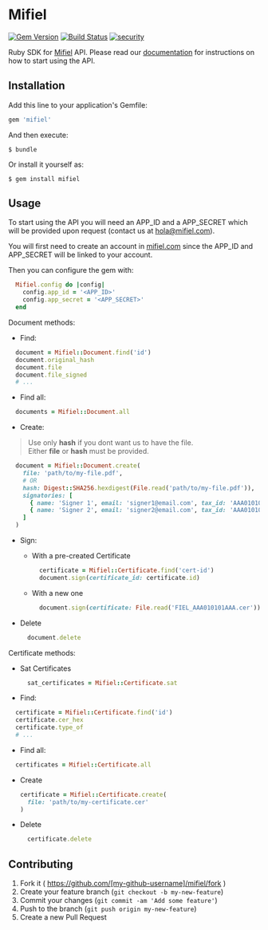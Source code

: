# Mifiel

[![Gem Version][gem-version-image]][gem-version-url]
[![Build Status][travis-image]][travis-url]
[![security][security-image]][security-url]

Ruby SDK for [Mifiel](https://www.mifiel.com) API.
Please read our [documentation](https://www.mifiel.com/api-docs/) for instructions on how to start using the API.

## Installation

Add this line to your application's Gemfile:

```ruby
gem 'mifiel'
```

And then execute:

    $ bundle

Or install it yourself as:

    $ gem install mifiel

## Usage

To start using the API you will need an APP_ID and a APP_SECRET which will be provided upon request (contact us at hola@mifiel.com).

You will first need to create an account in [mifiel.com](https://www.mifiel.com) since the APP_ID and APP_SECRET will be linked to your account.

Then you can configure the gem with:

```ruby
  Mifiel.config do |config|
    config.app_id = '<APP_ID>'
    config.app_secret = '<APP_SECRET>'
  end
```

Document methods:

- Find:

```ruby
  document = Mifiel::Document.find('id')
  document.original_hash
  document.file
  document.file_signed
  # ...
```

- Find all:

```ruby
  documents = Mifiel::Document.all
```

- Create:

> Use only **hash** if you dont want us to have the file.<br>
> Either **file** or **hash** must be provided.

```ruby
  document = Mifiel::Document.create(
    file: 'path/to/my-file.pdf',
    # OR
    hash: Digest::SHA256.hexdigest(File.read('path/to/my-file.pdf')), 
    signatories: [
      { name: 'Signer 1', email: 'signer1@email.com', tax_id: 'AAA010101AAA' },
      { name: 'Signer 2', email: 'signer2@email.com', tax_id: 'AAA010102AAA' }
    ]
  )
```

- Sign:
  + With a pre-created Certificate

    ```ruby
      certificate = Mifiel::Certificate.find('cert-id')
      document.sign(certificate_id: certificate.id)
    ```

  + With a new one

    ```ruby
      document.sign(certificate: File.read('FIEL_AAA010101AAA.cer'))
    ```

- Delete

  ```ruby
    document.delete
  ```

Certificate methods:

- Sat Certificates

  ```ruby
    sat_certificates = Mifiel::Certificate.sat
  ```

- Find:

```ruby
  certificate = Mifiel::Certificate.find('id')
  certificate.cer_hex
  certificate.type_of
  # ...
```

- Find all:

```ruby
  certificates = Mifiel::Certificate.all
```

- Create
  
  ```ruby
  certificate = Mifiel::Certificate.create(
    file: 'path/to/my-certificate.cer'
  )
  ```

- Delete

  ```ruby
    certificate.delete
  ```

## Contributing

1. Fork it ( https://github.com/[my-github-username]/mifiel/fork )
2. Create your feature branch (`git checkout -b my-new-feature`)
3. Commit your changes (`git commit -am 'Add some feature'`)
4. Push to the branch (`git push origin my-new-feature`)
5. Create a new Pull Request


[gem-version-image]: https://badge.fury.io/rb/mifiel.svg
[gem-version-url]: https://badge.fury.io/rb/mifiel
[security-url]: https://hakiri.io/github/Mifiel/ruby-api-client/master
[security-image]: https://hakiri.io/github/Mifiel/ruby-api-client/master.svg
[travis-image]: https://travis-ci.org/Mifiel/ruby-api-client.svg?branch=master
[travis-url]: https://travis-ci.org/Mifiel/ruby-api-client
